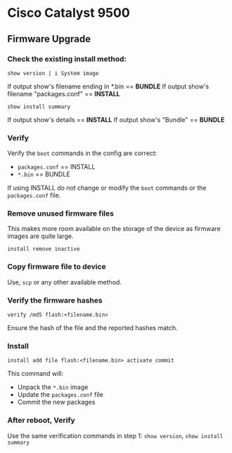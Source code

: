 # Cisco Catalyst 9500

## Firmware Upgrade

### Check the existing install method:
```
show version | i System image
```

If output show's filename ending in *.bin == **BUNDLE**
If output show's filename "packages.conf" == **INSTALL**

```
show install summary
```

If output show's details == **INSTALL**
If output show's "Bundle" == **BUNDLE**

### Verify
Verify the `boot` commands in the config are correct:

  - `packages.conf` == INSTALL
  - `*.bin` == BUNDLE

If using INSTALL do not change or modify the `boot` commands or the `packages.conf` file.


### Remove unused firmware files
This makes more room available on the storage of the device as firmware images are quite large.

```
install remove inactive
```

### Copy firmware file to device
Use, `scp` or any other available method.


### Verify the firmware hashes

```
verify /md5 flash:<filename.bin>
```

Ensure the hash of the file and the reported hashes match.

### Install
```
install add file flash:<filename.bin> activate commit
```
This command will:
  - Unpack the `*.bin` image
  - Update the `packages.conf` file
  - Commit the new packages

### After reboot, Verify
Use the same verification commands in step 1: `show version`, `show install summary`